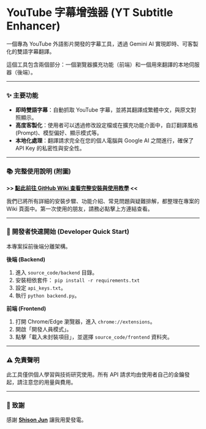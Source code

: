 # YouTube 字幕增強器 (YT Subtitle Enhancer)

一個專為 YouTube 外語影片開發的字幕工具，透過 Gemini AI 實現即時、可客製化的雙語字幕翻譯。

這個工具包含兩個部分：一個瀏覽器擴充功能（前端）和一個用來翻譯的本地伺服器（後端）。

---

### ✨ 主要功能

* **即時雙語字幕**：自動抓取 YouTube 字幕，並將其翻譯成繁體中文，與原文對照顯示。
* **高度客製化**：使用者可以透過修改設定檔或在擴充功能介面中，自訂翻譯風格 (Prompt)、模型偏好、顯示模式等。
* **本地化處理**：翻譯請求完全在您的個人電腦與 Google AI 之間進行，確保了 API Key 的私密性與安全性。

---

### 📚 **完整使用說明 (附圖)**

**>> [點此前往 GitHub Wiki 查看完整安裝與使用教學](https://github.com/yuforfun/youtube_enhancer/wiki) <<**

我們已將所有詳細的安裝步驟、功能介紹、常見問題與疑難排解，都整理在專案的 Wiki 頁面中。第一次使用的朋友，請務必點擊上方連結查看。

---

### 🚀 開發者快速開始 (Developer Quick Start)

本專案採前後端分離架構。

**後端 (Backend)**
1.  進入 `source_code/backend` 目錄。
2.  安裝相依套件： `pip install -r requirements.txt`
3.  設定 `api_keys.txt`。
4.  執行 `python backend.py`。

**前端 (Frontend)**
1.  打開 Chrome/Edge 瀏覽器，進入 `chrome://extensions`。
2.  開啟「開發人員模式」。
3.  點擊「載入未封裝項目」，並選擇 `source_code/frontend` 資料夾。

---

### ⚠️ 免責聲明

此工具僅供個人學習與技術研究使用。所有 API 請求均由使用者自己的金鑰發起，請注意您的用量與費用。

---
### 🙏 致謝

感謝 [**Shison Jun**](https://www.instagram.com/jun_shison0305/p/DOoHP49E-__/) 讓我用愛發電。